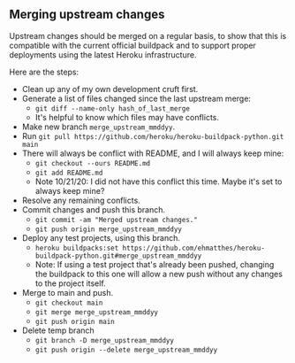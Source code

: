 Merging upstream changes
---

Upstream changes should be merged on a regular basis, to show that this is compatible with the current official buildpack and to support proper deployments using the latest Heroku infrastructure.

Here are the steps:

- Clean up any of my own development cruft first.
- Generate a list of files changed since the last upstream merge:
  - `git diff --name-only hash_of_last_merge`
  - It's helpful to know which files may have conflicts.
- Make new branch `merge_upstream_mmddyy`.
- Run `git pull https://github.com/heroku/heroku-buildpack-python.git main`
- There will always be conflict with README, and I will always keep mine:
  - `git checkout --ours README.md`
  - `git add README.md`
  - Note 10/21/20: I did not have this conflict this time. Maybe it's set to always keep mine?
- Resolve any remaining conflicts.
- Commit changes and push this branch.
  - `git commit -am "Merged upstream changes."`
  - `git push origin merge_upstream_mmddyy`
- Deploy any test projects, using this branch.
  - `heroku buildpacks:set https://github.com/ehmatthes/heroku-buildpack-python.git#merge_upstream_mmddyy`
  - Note: If using a test project that's already been pushed, changing the buildpack to this one will allow a new push without any changes to the project itself.
- Merge to main and push.
  - `git checkout main`
  - `git merge merge_upstream_mmddyy`
  - `git push origin main`
- Delete temp branch
  - `git branch -D merge_upstream_mmddyy`
  - `git push origin --delete merge_upstream_mmddyy`